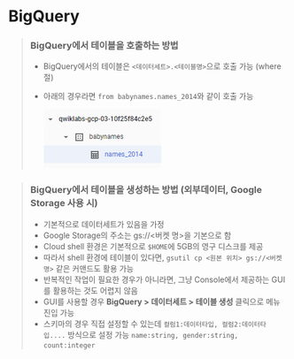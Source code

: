 # BigQuery

> ### BigQuery에서 테이블을 호출하는 방법
>
> - BigQuery에서의 테이블은 `<데이터세트>.<테이블명>`으로 호출 가능 (where절)
>
> - 아래의 경우라면 `from babynames.names_2014`와 같이 호출 가능
>
>   ![](BQ_table.png)

> ### BigQuery에서 테이블을 생성하는 방법 (외부데이터, Google Storage 사용 시)
>
> - 기본적으로 데이터세트가 있음을 가정
> - Google Storage의 주소는 gs://<버켓 명>을 기본으로 함
> - Cloud shell 환경은 기본적으로 `$HOME`에 5GB의 영구 디스크를 제공
> - 따라서 shell 환경에 테이블이 있다면, `gsutil cp <원본 위치> gs://<버켓 명>` 같은 커맨드도 활용 가능
> - 반복적인 작업이 필요한 경우가 아니라면, 그냥 Console에서 제공하는 GUI를 활용하는 것도 어렵지 않음
> - GUI를 사용할 경우 **BigQuery > 데이터세트 > 테이블 생성** 클릭으로 메뉴 진입 가능
> - 스키마의 경우 직접 설정할 수 있는데 `컬럼1:데이터타입, 컬럼2:데이터타입....` 방식으로 설정 가능
>   `name:string, gender:string, count:integer`